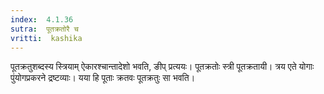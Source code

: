 ```yaml
---
index:  4.1.36
sutra:  पूतक्रतोरै च
vritti:  kashika 
---
```


पूतक्रतुशब्दस्य स्त्रियाम् ऐकारश्चान्तादेशो भवति, ङीप् प्रत्ययः। पूतक्रतोः स्त्री पूतक्रतायी। त्रय एते योगाः पुंयोगप्रकरने द्रष्टव्याः। यया हि पूताः क्रतवः पूतक्रतुः सा भवति।

